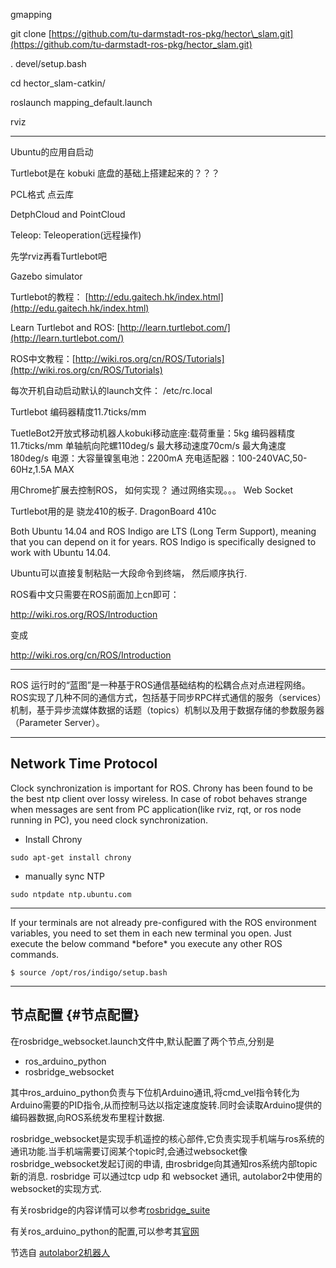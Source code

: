 gmapping

git clone [https://github.com/tu-darmstadt-ros-pkg/hector\_slam.git](https://github.com/tu-darmstadt-ros-pkg/hector_slam.git)

. devel/setup.bash

cd hector\_slam-catkin/

roslaunch mapping\_default.launch

rviz

---

Ubuntu的应用自启动

Turtlebot是在 kobuki 底盘的基础上搭建起来的？？？

PCL格式 点云库

DetphCloud and PointCloud

Teleop:  Teleoperation\(远程操作\)

先学rviz再看Turtlebot吧

Gazebo simulator

Turtlebot的教程： [http://edu.gaitech.hk/index.html](http://edu.gaitech.hk/index.html)

Learn Turtlebot and ROS:  [http://learn.turtlebot.com/](http://learn.turtlebot.com/)

ROS中文教程：[http://wiki.ros.org/cn/ROS/Tutorials](http://wiki.ros.org/cn/ROS/Tutorials)

每次开机自动启动默认的launch文件： /etc/rc.local

Turtlebot 编码器精度11.7ticks/mm

TuetleBot2开放式移动机器人kobuki移动底座:载荷重量：5kg 编码器精度11.7ticks/mm 单轴航向陀螺110deg/s 最大移动速度70cm/s 最大角速度 180deg/s 电源：大容量镍氢电池：2200mA 充电适配器：100-240VAC,50-60Hz,1.5A MAX

用Chrome扩展去控制ROS， 如何实现？ 通过网络实现。。。 Web Socket

Turtlebot用的是 骁龙410的板子. DragonBoard 410c

Both Ubuntu 14.04 and ROS Indigo are LTS \(Long Term Support\), meaning that you can depend on it for years. ROS Indigo is specifically designed to work with Ubuntu 14.04.

Ubuntu可以直接复制粘贴一大段命令到终端， 然后顺序执行.

ROS看中文只需要在ROS前面加上cn即可： 

http://wiki.ros.org/ROS/Introduction

变成

http://wiki.ros.org/cn/ROS/Introduction

---

ROS 运行时的“蓝图”是一种基于ROS通信基础结构的松耦合点对点进程网络。ROS实现了几种不同的通信方式，包括基于同步RPC样式通信的服务（services）机制，基于异步流媒体数据的话题（topics）机制以及用于数据存储的参数服务器（Parameter Server）。



---

## Network Time Protocol

Clock synchronization is important for ROS. Chrony has been found to be the best ntp client over lossy wireless. In case of robot behaves strange when messages are sent from PC application\(like rviz, rqt, or ros node running in PC\), you need clock synchronization.

* Install Chrony

`sudo apt-get install chrony`

* manually sync NTP

`sudo ntpdate ntp.ubuntu.com`

---

If your terminals are not already pre-configured with the ROS environment variables, you need to set them in each new terminal you open. Just execute the below command \*before\* you execute any other ROS commands.

```
$ source /opt/ros/indigo/setup.bash
```

---

## 节点配置 {#节点配置}

在rosbridge\_websocket.launch文件中,默认配置了两个节点,分别是

* ros\_arduino\_python
* rosbridge\_websocket

其中ros\_arduino\_python负责与下位机Arduino通讯,将cmd\_vel指令转化为Arduino需要的PID指令,从而控制马达以指定速度旋转.同时会读取Arduino提供的编码器数据,向ROS系统发布里程计数据.

rosbridge\_websocket是实现手机遥控的核心部件,它负责实现手机端与ros系统的通讯功能.当手机端需要订阅某个topic时,会通过websocket像rosbridge\_websocket发起订阅的申请, 由rosbridge向其通知ros系统内部topic新的消息. rosbridge 可以通过tcp udp 和 websocket 通讯, autolabor2中使用的websocket的实现方式.

有关rosbridge的内容详情可以参考[rosbridge\_suite](http://wiki.ros.org/rosbridge_suite)

有关ros\_arduino\_python的配置,可以参考其[官网](http://wiki.ros.org/ros_arduino_python)

节选自 [autolabor2机器人](http://wiki.make4e.com/doku.php?id=autolabor2机器人:软件介绍)


